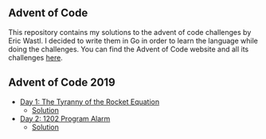 ## Advent of Code
This repository contains my solutions to the advent of code challenges by Eric Wastl. I decided to write them in Go in order to learn the language while doing the challenges. You can find the Advent of Code website and all its challenges [here](https://adventofcode.com).

## Advent of Code 2019
  * [Day 1: The Tyranny of the Rocket Equation](https://adventofcode.com/2019/day/1)
    * [Solution](https://github.com/redii/adventofcode/blob/master/2019/01/main.go)
  * [Day 2: 1202 Program Alarm](https://adventofcode.com/2019/day/2)
    * [Solution](https://github.com/redii/adventofcode/blob/master/2019/02/main.go)
